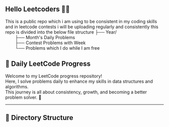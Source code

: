 ## Hello Leetcoders 👋👋
This is a public repo which i am using to be consistent in my coding skills and in leetcode contests i will be uploading regularly and consistently this repo is divided into the below file structure
├── Year/ <br>
&nbsp;&nbsp;&nbsp;&nbsp;&nbsp;&nbsp;&nbsp;&nbsp;├── Month's Daily Problems <br>
&nbsp;&nbsp;&nbsp;&nbsp;&nbsp;&nbsp;&nbsp;&nbsp;├── Contest Problems with Week <br>
&nbsp;&nbsp;&nbsp;&nbsp;&nbsp;&nbsp;&nbsp;&nbsp;└── Problems which I do while I am free <br>


## 🧠 Daily LeetCode Progress

Welcome to my LeetCode progress repository!  
Here, I solve problems daily to enhance my skills in data structures and algorithms.  
This journey is all about consistency, growth, and becoming a better problem solver. 💪

---

## 📂 Directory Structure

